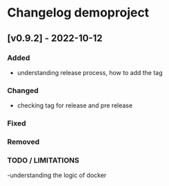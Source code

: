 # Changelog demoproject
[//]: <> (Latest version number for doxygen action)

## [v0.9.2] - 2022-10-12 


### Added 
- understanding release process, how to add the tag

### Changed
-  checking tag for release and pre release

### Fixed
### Removed
### TODO / LIMITATIONS
-understanding the logic of docker
